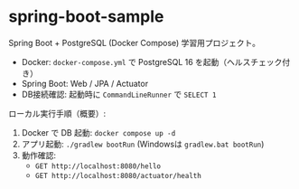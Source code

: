 # spring-boot-sample

Spring Boot + PostgreSQL (Docker Compose) 学習用プロジェクト。

- Docker: `docker-compose.yml` で PostgreSQL 16 を起動（ヘルスチェック付き）
- Spring Boot: Web / JPA / Actuator
- DB接続確認: 起動時に `CommandLineRunner` で `SELECT 1`

ローカル実行手順（概要）:
1. Docker で DB 起動: `docker compose up -d`
2. アプリ起動: `./gradlew bootRun` (Windowsは `gradlew.bat bootRun`)
3. 動作確認:
   - `GET http://localhost:8080/hello`
   - `GET http://localhost:8080/actuator/health`
